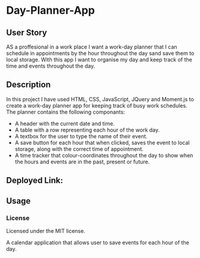 # Day-Planner-App


## User Story

AS a proffesional in a work place I want a work-day planner that I can schedule in appointments by the hour throughout the day sand save them to local storage. With this app I want to organise my day and keep track of the time and events throughout the day.

## Description 

In this project I have used HTML, CSS, JavaScript, JQuery and Moment.js to create a work-day planner app for keeping track of busy work schedules. The planner contains the following componants:

* A header with the current date and time.
* A table with a row representing each hour of the work day.
* A textbox for the user to type the name of their event.
* A save button for each hour that when clicked, saves the event to local storage, along with the correct time of appointment.
* A time tracker that colour-coordinates throughout the day to show when the hours and events are in the past, present or future. 

## Deployed Link:

## Usage 

### License 

Licensed under the MIT license.


A calendar application that allows user to save events for each hour of the day.
